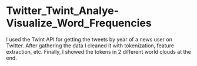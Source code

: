 # Twitter_Twint_Analye-Visualize_Word_Frequencies
I used the Twint API for getting the tweets by year of a news user on Twitter. After gathering the data I cleaned it with tokenization, feature extraction, etc. Finally, I showed the tokens in 2 different world clouds at the end.
